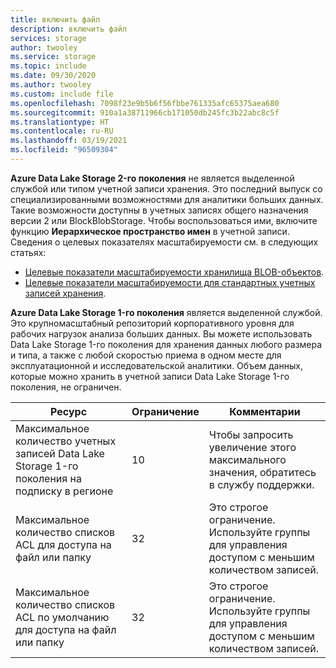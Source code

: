 ```yaml
---
title: включить файл
description: включить файл
services: storage
author: twooley
ms.service: storage
ms.topic: include
ms.date: 09/30/2020
ms.author: twooley
ms.custom: include file
ms.openlocfilehash: 7098f23e9b5b6f56fbbe761335afc65375aea680
ms.sourcegitcommit: 910a1a38711966cb171050db245fc3b22abc8c5f
ms.translationtype: HT
ms.contentlocale: ru-RU
ms.lasthandoff: 03/19/2021
ms.locfileid: "96509304"
---
```

**Azure Data Lake Storage 2-го поколения** не является выделенной службой или типом учетной записи хранения. Это последний выпуск со специализированными возможностями для аналитики больших данных.  Такие возможности доступны в учетных записях общего назначения версии 2 или BlockBlobStorage. Чтобы воспользоваться ими, включите функцию **Иерархическое пространство имен** в учетной записи. Сведения о целевых показателях масштабируемости см. в следующих статьях: 

- [Целевые показатели масштабируемости хранилища BLOB-объектов](../articles/storage/blobs/scalability-targets.md#scale-targets-for-blob-storage).
- [Целевые показатели масштабируемости для стандартных учетных записей хранения](../articles/storage/common/scalability-targets-standard-account.md?toc=%2fazure%2fstorage%2fblobs%2ftoc.json#scale-targets-for-standard-storage-accounts).

**Azure Data Lake Storage 1-го поколения** является выделенной службой. Это крупномасштабный репозиторий корпоративного уровня для рабочих нагрузок анализа больших данных. Вы можете использовать Data Lake Storage 1-го поколения для хранения данных любого размера и типа, а также с любой скоростью приема в одном месте для эксплуатационной и исследовательской аналитики. Объем данных, которые можно хранить в учетной записи Data Lake Storage 1-го поколения, не ограничен.

| **Ресурс** | **Ограничение** | **Комментарии** |
| --- | --- | --- |
| Максимальное количество учетных записей Data Lake Storage 1-го поколения на подписку в регионе |10 | Чтобы запросить увеличение этого максимального значения, обратитесь в службу поддержки. |
| Максимальное количество списков ACL для доступа на файл или папку |32 | Это строгое ограничение. Используйте группы для управления доступом с меньшим количеством записей. |
| Максимальное количество списков ACL по умолчанию для доступа на файл или папку |32 | Это строгое ограничение. Используйте группы для управления доступом с меньшим количеством записей. |